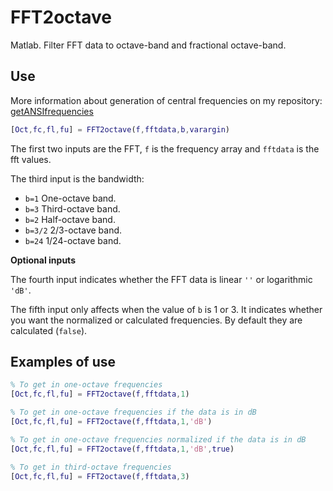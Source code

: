 # FFT2octave
Matlab. Filter FFT data to octave-band and fractional octave-band.


## Use

More information about generation of central frequencies on my repository: [getANSIfrequencies](https://github.com/jmrplens/getANSIfrequencies)
```matlab
[Oct,fc,fl,fu] = FFT2octave(f,fftdata,b,varargin)
```

The first two inputs are the FFT, `f` is the frequency array and `fftdata` is the fft values.

The third input is the bandwidth:

- `b=1` One-octave band.
- `b=3` Third-octave band.
- `b=2` Half-octave band.
- `b=3/2` 2/3-octave band.
- `b=24` 1/24-octave band.

**Optional inputs**

The fourth input indicates whether the FFT data is linear `''` or logarithmic `'dB'`.

The fifth input only affects when the value of `b` is 1 or 3. It indicates whether you want the normalized or calculated frequencies. By default they are calculated (`false`).

## Examples of use

```matlab
% To get in one-octave frequencies
[Oct,fc,fl,fu] = FFT2octave(f,fftdata,1)
```

```matlab
% To get in one-octave frequencies if the data is in dB
[Oct,fc,fl,fu] = FFT2octave(f,fftdata,1,'dB')
```

```matlab
% To get in one-octave frequencies normalized if the data is in dB
[Oct,fc,fl,fu] = FFT2octave(f,fftdata,1,'dB',true)
```

```matlab
% To get in third-octave frequencies
[Oct,fc,fl,fu] = FFT2octave(f,fftdata,3)
```
